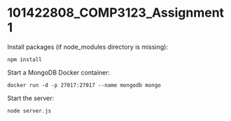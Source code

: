 # 101422808_COMP3123_Assignment1
 
 Install packages (if node_modules directory is missing):
 ```
 npm install
 ```

 Start a MongoDB Docker container:
 ```
 docker run -d -p 27017:27017 --name mongodb mongo
 ```

 Start the server:
 ```
 node server.js
 ```
